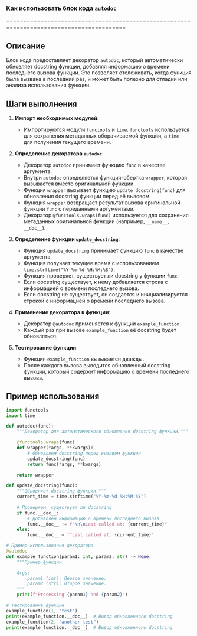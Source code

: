 ### **Как использовать блок кода `autodoc`**
=========================================================================================

Описание
-------------------------
Блок кода предоставляет декоратор `autodoc`, который автоматически обновляет docstring функции, добавляя информацию о времени последнего вызова функции. Это позволяет отслеживать, когда функция была вызвана в последний раз, и может быть полезно для отладки или анализа использования функции.

Шаги выполнения
-------------------------
1. **Импорт необходимых модулей**:
   - Импортируются модули `functools` и `time`. `functools` используется для сохранения метаданных оборачиваемой функции, а `time` - для получения текущего времени.

2. **Определение декоратора `autodoc`**:
   - Декоратор `autodoc` принимает функцию `func` в качестве аргумента.
   - Внутри `autodoc` определяется функция-обертка `wrapper`, которая вызывается вместо оригинальной функции.
   - Функция `wrapper` вызывает функцию `update_docstring(func)` для обновления docstring функции перед её вызовом.
   - Функция `wrapper` возвращает результат вызова оригинальной функции `func` с переданными аргументами.
   - Декоратор `@functools.wraps(func)` используется для сохранения метаданных оригинальной функции (например, `__name__`, `__doc__`).

3. **Определение функции `update_docstring`**:
   - Функция `update_docstring` принимает функцию `func` в качестве аргумента.
   - Функция получает текущее время с использованием `time.strftime("%Y-%m-%d %H:%M:%S")`.
   - Функция проверяет, существует ли docstring у функции `func`.
   - Если docstring существует, к нему добавляется строка с информацией о времени последнего вызова.
   - Если docstring не существует, он создается и инициализируется строкой с информацией о времени последнего вызова.

4. **Применение декоратора к функции**:
   - Декоратор `@autodoc` применяется к функции `example_function`.
   - Каждый раз при вызове `example_function` её docstring будет обновляться.

5. **Тестирование функции**:
   - Функция `example_function` вызывается дважды.
   - После каждого вызова выводится обновленный docstring функции, который содержит информацию о времени последнего вызова.

Пример использования
-------------------------

```python
import functools
import time

def autodoc(func):
    """Декоратор для автоматического обновления docstring функции."""

    @functools.wraps(func)
    def wrapper(*args, **kwargs):
        # Обновляем docstring перед вызовом функции
        update_docstring(func)
        return func(*args, **kwargs)

    return wrapper

def update_docstring(func):
    """Обновляет docstring функции."""
    current_time = time.strftime("%Y-%m-%d %H:%M:%S")
    
    # Проверяем, существует ли docstring
    if func.__doc__:
        # Добавляем информацию о времени последнего вызова
        func.__doc__ += f"\n\nLast called at: {current_time}"
    else:
        func.__doc__ = f"Last called at: {current_time}"

# Пример использования декоратора
@autodoc
def example_function(param1: int, param2: str) -> None:
    """Пример функции.

    Args:
        param1 (int): Первое значение.
        param2 (str): Второе значение.
    """
    print(f"Processing {param1} and {param2}")

# Тестирование функции
example_function(1, "test")
print(example_function.__doc__)  # Вывод обновленного docstring
example_function(2, "another test")
print(example_function.__doc__)  # Вывод обновленного docstring